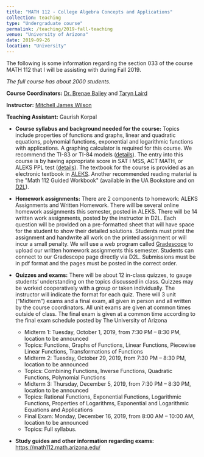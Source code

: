 ```yaml
---
title: "MATH 112 - College Algebra Concepts and Applications"
collection: teaching
type: "Undergraduate course"
permalink: /teaching/2019-fall-teaching
venue: "University of Arizona"
date: 2019-09-26
location: "University"
---
```

The following is some information regarding the section 033 of the course MATH 112 that I will be assisting with during Fall 2019. 

*The full course has about 2000 students.*


**Course Coordinators:** [Dr. Brenae Bailey](https://www.math.arizona.edu/people/bbailey) and [Taryn Laird](https://www.math.arizona.edu/people/tarynl)

**Instructor:** [Mitchell James Wilson](https://www.math.arizona.edu/people/mjw)

**Teaching Assistant:** Gaurish Korpal


* **Course syllabus and background needed for the course:** Topics include properties of functions and graphs, linear and quadratic equations, polynomial functions, exponential and logarithmic functions with applications. A graphing calculator is required for this course. We recommend the TI-83 or TI-84 models ([details](https://www.math.arizona.edu/academics/calculators/)). The entry into this course is by having appropriate score in SAT I MSS,  ACT MATH, or ALEKS PPL test ([details](https://www.math.arizona.edu/academics/placement/courses)). The textbook for the course is provided as an electronic textbook in [ALEKS](https://gkorpal.github.io/files/curriculum.pdf). Another recommended reading material is the "Math 112 Guided Workbook" (available in the UA Bookstore and on [D2L](https://d2l.arizona.edu/d2l/loginh/)).

* **Homework assignments:** There are 2 components to homework: ALEKS Assignments and Written Homework. There will be several online homework assignments this semester, posted in ALEKS. There will be 14 written work assignments, posted by the instructor in D2L. Each question will be provided on a pre-formatted sheet that will have space for the student to show their detailed solutions. Students must print the assignment and handwrite all work on the printed assignment or will incur a small penalty. We will use a web program called [Gradescope](https://www.gradescope.com/) to upload our written homework assignments this semester. Students can connect to our Gradescope page directly via D2L. Submissions must be in pdf format and the pages must be posted in the correct order.

* **Quizzes and exams:** There will be about 12 in-class quizzes, to gauge students’ understanding on the topics discussed in class. Quizzes may be worked cooperatively with a group or taken individually. The instructor will indicate the format for each quiz. There will 3 unit (“Midterm”) exams and a final exam, all given in person and all written by the course coordinators. All unit exams are given at common times outside of class. The final exam is given at a common time according to the final exam schedule posted by The University of Arizona
  * Midterm 1: Tuesday, October 1, 2019, from 7:30 PM – 8:30 PM, location to be announced
   * Topics: Functions, Graphs of Functions, Linear Functions, Piecewise Linear Functions, Transformations of Functions
  * Midterm 2: Tuesday, October 29, 2019, from 7:30 PM – 8:30 PM, location to be announced
   * Topics: Combining Functions, Inverse Functions, Quadratic Functions, Polynomial Functions
  * Midterm 3: Thursday, December 5, 2019, from 7:30 PM – 8:30 PM, location to be announced
   * Topics: Rational Functions, Exponential Functions, Logarithmic Functions, Properties of Logarithms, Exponential and
Logarithmic Equations and Applications
  * Final Exam: Monday, December 16, 2019, from 8:00 AM – 10:00 AM, location to be announced
   * Topics: Full syllabus.
  
* **Study guides and other information regarding exams:** https://math112.math.arizona.edu/
